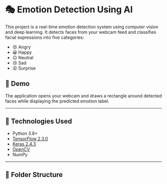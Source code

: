 # 🎭 Emotion Detection Using AI

This project is a real-time emotion detection system using computer vision and deep learning. It detects faces from your webcam feed and classifies facial expressions into five categories:

- 😠 Angry  
- 😀 Happy  
- 😐 Neutral  
- 😢 Sad  
- 😲 Surprise  

## 📸 Demo

The application opens your webcam and draws a rectangle around detected faces while displaying the predicted emotion label.

---

## 🧠 Technologies Used

- Python 3.8+
- [TensorFlow 2.3.0](https://www.tensorflow.org/)
- [Keras 2.4.3](https://keras.io/)
- [OpenCV](https://opencv.org/)
- NumPy

---

## 📁 Folder Structure

